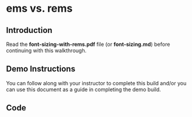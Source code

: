 # ems vs. rems

## Introduction
Read the **font-sizing-with-rems.pdf** file (or **font-sizing.md**) before continuing with this walkthrough.


## Demo Instructions
You can follow along with your instructor to complete this build and/or you can use this document as a guide in completing the demo build.

## Code

